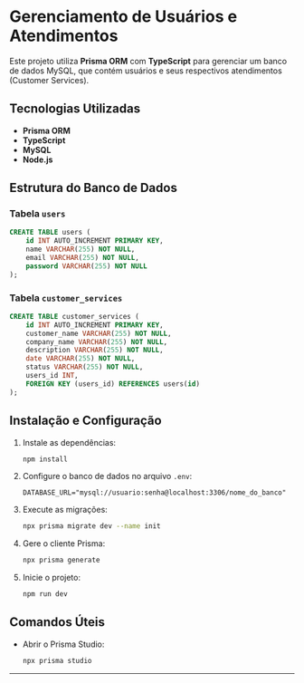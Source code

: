 # Gerenciamento de Usuários e Atendimentos

Este projeto utiliza **Prisma ORM** com **TypeScript** para gerenciar um banco de dados MySQL, que contém usuários e seus respectivos atendimentos (Customer Services).

## Tecnologias Utilizadas

- **Prisma ORM**
- **TypeScript**
- **MySQL**
- **Node.js**

## Estrutura do Banco de Dados

### Tabela `users`
```sql
CREATE TABLE users (
    id INT AUTO_INCREMENT PRIMARY KEY,
    name VARCHAR(255) NOT NULL,
    email VARCHAR(255) NOT NULL,
    password VARCHAR(255) NOT NULL
);
```

### Tabela `customer_services`
```sql
CREATE TABLE customer_services (
    id INT AUTO_INCREMENT PRIMARY KEY,
    customer_name VARCHAR(255) NOT NULL,
    company_name VARCHAR(255) NOT NULL,
    description VARCHAR(255) NOT NULL,
    date VARCHAR(255) NOT NULL,
    status VARCHAR(255) NOT NULL,
    users_id INT,
    FOREIGN KEY (users_id) REFERENCES users(id)
);
```

## Instalação e Configuração

1. Instale as dependências:
    ```bash
    npm install
    ```

2. Configure o banco de dados no arquivo `.env`:
    ```env
    DATABASE_URL="mysql://usuario:senha@localhost:3306/nome_do_banco"
    ```

3. Execute as migrações:
    ```bash
    npx prisma migrate dev --name init
    ```

4. Gere o cliente Prisma:
    ```bash
    npx prisma generate
    ```

5. Inicie o projeto:
    ```bash
    npm run dev
    ```

## Comandos Úteis

- Abrir o Prisma Studio:
    ```bash
    npx prisma studio
    ```

---
